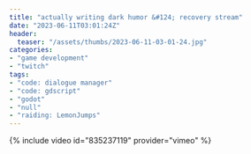 ```yaml
---
title: "actually writing dark humor &#124; recovery stream"
date: "2023-06-11T03:01:24Z"
header:
  teaser: "/assets/thumbs/2023-06-11-03-01-24.jpg"
categories:
- "game development"
- "twitch"
tags:
- "code: dialogue manager"
- "code: gdscript"
- "godot"
- "null"
- "raiding: LemonJumps"
---
```

{% include video id="835237119" provider="vimeo" %}
